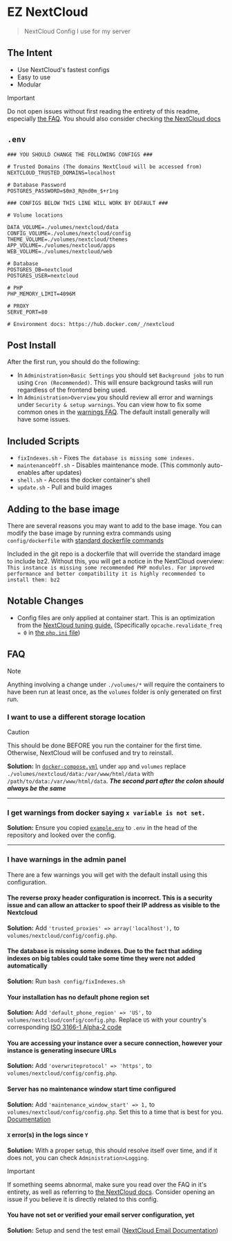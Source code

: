 # EZ NextCloud

> NextCloud Config I use for my server

## The Intent

- Use NextCloud's fastest configs
- Easy to use
- Modular

> [!IMPORTANT]  
> Do not open issues without first reading the entirety of this readme, especially [the FAQ](#faq). You should also consider checking [the NextCloud docs](https://docs.nextcloud.com/server/latest/admin_manual/)

## `.env`

```env
### YOU SHOULD CHANGE THE FOLLOWING CONFIGS ###

# Trusted Domains (The domains NextCloud will be accessed from)
NEXTCLOUD_TRUSTED_DOMAINS=localhost

# Database Password
POSTGRES_PASSWORD=$0m3_R@nd0m_$+r1ng

### CONFIGS BELOW THIS LINE WILL WORK BY DEFAULT ###

# Volume locations

DATA_VOLUME=./volumes/nextcloud/data
CONFIG_VOLUME=./volumes/nextcloud/config
THEME_VOLUME=./volumes/nextcloud/themes
APP_VOLUME=./volumes/nextcloud/apps
WEB_VOLUME=./volumes/nextcloud/web

# Database
POSTGRES_DB=nextcloud
POSTGRES_USER=nextcloud

# PHP
PHP_MEMORY_LIMIT=4096M

# PROXY
SERVE_PORT=80

# Environment docs: https://hub.docker.com/_/nextcloud
```

## Post Install

After the first run, you should do the following:

- In `Administration>Basic Settings` you should set `Background jobs` to run using `Cron (Recommended)`. This will ensure background tasks will run regardless of the frontend being used.
- In `Administration>Overview` you should review all error and warnings under `Security & setup warnings`. You can view how to fix some common ones in the [warnings FAQ](#i-have-warnings-in-the-admin-panel). The default install generally will have some issues.

## Included Scripts

- `fixIndexes.sh` - Fixes `The database is missing some indexes.`
- `maintenanceOff.sh` - Disables maintenance mode. (This commonly auto-enables after updates)
- `shell.sh` - Access the docker container's shell
- `update.sh` - Pull and build images

## Adding to the base image

There are several reasons you may want to add to the base image. You can modify the base image by running extra commands using `config/dockerfile` with [standard dockerfile commands](https://docs.docker.com/engine/reference/builder/)

Included in the git repo is a dockerfile that will override the standard image to include bz2. Without this, you will get a notice in the NextCloud overview:
`This instance is missing some recommended PHP modules. For improved performance and better compatibility it is highly recommended to install them: bz2`

## Notable Changes

- Config files are only applied at container start. This is an optimization from the [NextCloud tuning guide.](https://docs.nextcloud.com/server/latest/admin_manual/installation/server_tuning.html#tune-php-fpm) (Specifically `opcache.revalidate_freq = 0` in [the `php.ini` file](../config/php.ini))

## FAQ

> [!NOTE]  
> Anything involving a change under `./volumes/*` will require the containers to have been run at least once, as the `volumes` folder is only generated on first run.

### I want to use a different storage location

> [!CAUTION]
> This should be done BEFORE you run the container for the first time. Otherwise, NextCloud will be confused and try to reinstall.

**Solution:** In [`docker-compose.yml`](../docker-compose.yml) under `app` and `volumes` replace `./volumes/nextcloud/data:/var/www/html/data` with `/path/to/data:/var/www/html/data`. ***The second part after the colon should always be the same***

---

### I get warnings from docker saying `x variable is not set.`

**Solution:** Ensure you copied [`example.env`](../example.env) to `.env` in the head of the repository and looked over the config.

---

### I have warnings in the admin panel

There are a few warnings you will get with the default install using this configuration.

#### The reverse proxy header configuration is incorrect. This is a security issue and can allow an attacker to spoof their IP address as visible to the Nextcloud

**Solution:** Add `'trusted_proxies' => array('localhost'),` to `volumes/nextcloud/config/config.php`.

#### The database is missing some indexes. Due to the fact that adding indexes on big tables could take some time they were not added automatically

**Solution:** Run `bash config/fixIndexes.sh`

#### Your installation has no default phone region set

**Solution:** Add `'default_phone_region' => 'US',` to `volumes/nextcloud/config/config.php`. Replace `US` with your country's corresponding [ISO 3166-1 Alpha-2 code](https://en.wikipedia.org/wiki/ISO_3166-1#Codes)

#### You are accessing your instance over a secure connection, however your instance is generating insecure URLs

**Solution:** Add `'overwriteprotocol' => 'https',` to `volumes/nextcloud/config/config.php`.

#### Server has no maintenance window start time configured

**Solution:** Add `'maintenance_window_start' => 1,` to `volumes/nextcloud/config/config.php`. Set this to a time that is best for you. [Documentation](https://docs.nextcloud.com/server/28/admin_manual/configuration_server/background_jobs_configuration.html)

#### `X` error(s) in the logs since `Y`

**Solution:** With a proper setup, this should resolve itself over time, and if it does not, you can check `Administration>Logging`.
> [!IMPORTANT]  
> If something seems abnormal, make sure you read over the FAQ in it's entirety, as well as referring to [the NextCloud docs](https://docs.nextcloud.com/server/latest/admin_manual/). Consider opening an issue if you believe it is directly related to this config.

#### You have not set or verified your email server configuration, yet

**Solution:** Setup and send the test email ([NextCloud Email Documentation](https://docs.nextcloud.com/server/latest/admin_manual/configuration_server/email_configuration.html))
